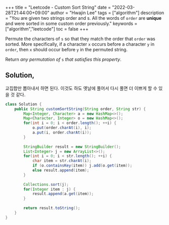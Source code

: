 +++
title = "Leetcode - Custom Sort String"
date = "2022-03-28T21:44:00+09:00"
author = "Hwajin Lee"
tags = ["algorithm"]
description = "You are given two strings order and s. All the words of `order` are **unique** and were sorted in some custom order previously."
keywords = ["algorithm","leetcode"]
toc = false
+++

Permute the characters of `s` so that they match the order that `order` was sorted. More specifically, if a character `x` occurs before a character `y` in `order`, then `x` should occur before `y` in the permuted string.

Return *any permutation of* `s` *that satisfies this property*.



## Solution,

교집합만 뽑아내서 하면 된다. 이것도 하도 옛날에 풀어서 다시 풀면 더 이쁘게 할 수 있을 것 같다.

```java
class Solution {
    public String customSortString(String order, String str) {
        Map<Integer, Character> a = new HashMap<>();
        Map<Character, Integer> o = new HashMap<>();
        for(int i = 0; i < order.length(); ++i) {
            o.put(order.charAt(i), i);
            a.put(i, order.charAt(i));
        }
        
        StringBuilder result = new StringBuilder();
        List<Integer> j = new ArrayList<>();
        for(int i = 0; i < str.length(); ++i) {
            char item = str.charAt(i);
            if (o.containsKey(item)) j.add(o.get(item));
            else result.append(item);
        }
        
        Collections.sort(j);
        for(Integer item : j) {
            result.append(a.get(item));
        }
        
        return result.toString();
    }
}
```
